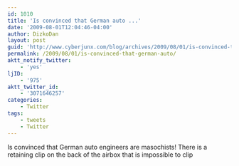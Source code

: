 ```yaml
---
id: 1010
title: 'Is convinced that German auto ...'
date: '2009-08-01T12:04:46-04:00'
author: DizkoDan
layout: post
guid: 'http://www.cyberjunx.com/blog/archives/2009/08/01/is-convinced-that-german-auto/'
permalink: /2009/08/01/is-convinced-that-german-auto/
aktt_notify_twitter:
    - 'yes'
ljID:
    - '975'
aktt_twitter_id:
    - '3071646257'
categories:
    - Twitter
tags:
    - tweets
    - Twitter
---
```


Is convinced that German auto engineers are masochists! There is a retaining clip on the back of the airbox that is impossible to clip